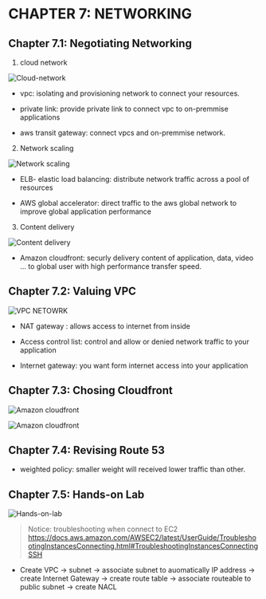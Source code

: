 # CHAPTER 7: NETWORKING

## Chapter 7.1: Negotiating Networking

1. cloud network

![Cloud-network](https://github.com/hassj/AWS-DEVOPS-AcloudGuru/blob/main/01-Novice/Introduction-to-AWS/Image/07-Cloud-network.JPG)

- vpc: isolating and provisioning network to connect your resources.

- private link: provide private link to connect vpc to on-premmise applications

- aws transit gateway: connect vpcs and on-premmise network.

2. Network scaling

![Network scaling](https://github.com/hassj/AWS-DEVOPS-AcloudGuru/blob/main/01-Novice/Introduction-to-AWS/Image/07-Network-scaling.JPG)

- ELB- elastic load balancing: distribute network traffic across a pool of resources

- AWS global accelerator: direct traffic to the aws global network to improve global application performance

3. Content delivery

![Content delivery](https://github.com/hassj/AWS-DEVOPS-AcloudGuru/blob/main/01-Novice/Introduction-to-AWS/Image/07-CDN.JPG)

- Amazon cloudfront: securly delivery content of application, data, video ... to global user with high performance transfer speed.

## Chapter 7.2: Valuing VPC

![VPC NETOWRK](https://github.com/hassj/AWS-DEVOPS-AcloudGuru/blob/main/01-Novice/Introduction-to-AWS/Image/07-VPC.JPG)

- NAT gateway : allows access to internet from inside

- Access control list: control and allow or denied network traffic to your application

- Internet gateway: you want form internet access into your application

## Chapter 7.3: Chosing Cloudfront

![Amazon cloudfront](https://github.com/hassj/AWS-DEVOPS-AcloudGuru/blob/main/01-Novice/Introduction-to-AWS/Image/07-Amazon-cloudFront.JPG)

![Amazon cloudfront](https://github.com/hassj/AWS-DEVOPS-AcloudGuru/blob/main/01-Novice/Introduction-to-AWS/Image/07-Amazon-cloudFront-2.JPG)

## Chapter 7.4: Revising Route 53

- weighted policy: smaller weight will received lower traffic than other.

## Chapter 7.5: Hands-on Lab

![Hands-on-lab](https://github.com/hassj/AWS-DEVOPS-AcloudGuru/blob/main/01-Novice/Introduction-to-AWS/Image/07-Hands-on-Lab.JPG)

> Notice: troubleshooting when connect to EC2 https://docs.aws.amazon.com/AWSEC2/latest/UserGuide/TroubleshootingInstancesConnecting.html#TroubleshootingInstancesConnectingSSH

- Create VPC -> subnet -> associate subnet to auomatically IP address -> create Internet Gateway -> create route table -> associate routeable to public subnet -> create NACL

